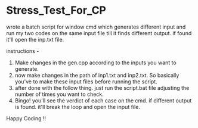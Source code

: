 # Stress_Test_For_CP
wrote a batch script for window cmd which generates different input and run my two codes on the same input file till it finds different output. if found it'll open the inp.txt file.


instructions - 

1. Make changes in the gen.cpp according to the inputs you want to generate.
2. now make changes in the path of inp1.txt and inp2.txt. So basically you've to make these input files before running the script.
3. after done with the follow thing. just run the script.bat file adjusting the number of times you want to check.
4. Bingo! you'll see the verdict of each case on the cmd. if different output is found. it'll break the loop and open the input file.

Happy Coding !!

